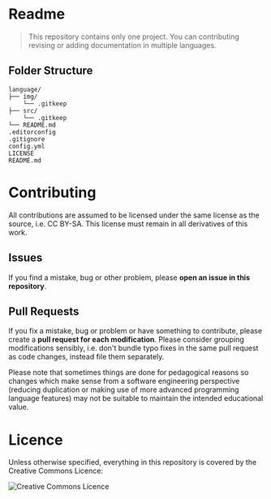 # Readme

> This repository contains only one project. You can contributing revising or adding documentation in multiple languages.

## Folder Structure

```
language/
├── img/
    └── .gitkeep
├── src/
    └── .gitkeep
└── README.md
.editorconfig
.gitignore
config.yml
LICENSE
README.md
```

# Contributing

All contributions are assumed to be licensed under the same license as the source, i.e. CC BY-SA. This license must remain in all derivatives of this work.

## Issues

If you find a mistake, bug or other problem, please **open an issue in this repository**.

## Pull Requests

If you fix a mistake, bug or problem or have something to contribute, please create a **pull request for each modification**. Please consider grouping modifications sensibly, i.e. don't bundle typo fixes in the same pull request as code changes, instead file them separately.

Please note that sometimes things are done for pedagogical reasons so changes which make sense from a software engineering perspective (reducing duplication or making use of more advanced programming language features) may not be suitable to maintain the intended educational value.

# Licence

Unless otherwise specified, everything in this repository is covered by the Creative Commons Licence:

![Creative Commons Licence](http://i.creativecommons.org/l/by-sa/4.0/88x31.png)

